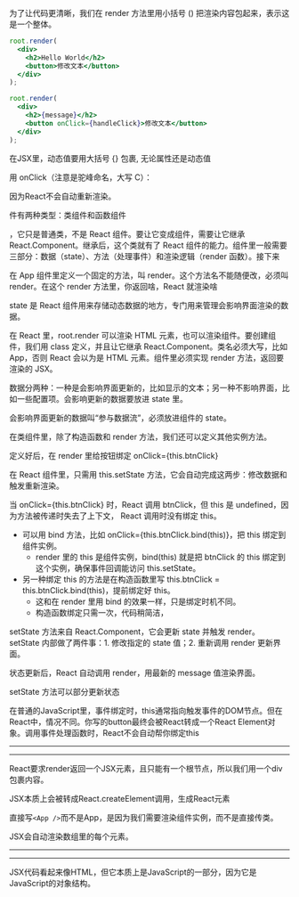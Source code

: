 为了让代码更清晰，我们在 render 方法里用小括号 () 把渲染内容包起来，表示这是一个整体。

```jsx
root.render(
  <div>
    <h2>Hello World</h2>
    <button>修改文本</button>
  </div>
);
```



```jsx
root.render(
  <div>
    <h2>{message}</h2>
    <button onClick={handleClick}>修改文本</button>
  </div>
);
```

在JSX里，动态值要用大括号 {} 包裹, 无论属性还是动态值

用 onClick（注意是驼峰命名，大写 C）：



因为React不会自动重新渲染。

件有两种类型：类组件和函数组件

，它只是普通类，不是 React 组件。要让它变成组件，需要让它继承 React.Component。继承后，这个类就有了 React 组件的能力。组件里一般需要三部分：数据（state）、方法（处理事件）和渲染逻辑（render 函数）。接下来

在 App 组件里定义一个固定的方法，叫 render。这个方法名不能随便改，必须叫 render。在这个 render 方法里，你返回啥，React 就渲染啥

state 是 React 组件用来存储动态数据的地方，专门用来管理会影响界面渲染的数据。



在 React 里，root.render 可以渲染 HTML 元素，也可以渲染组件。要创建组件，我们用 class 定义，并且让它继承 React.Component。类名必须大写，比如 App，否则 React 会以为是 HTML 元素。组件里必须实现 render 方法，返回要渲染的 JSX。

数据分两种：一种是会影响界面更新的，比如显示的文本；另一种不影响界面，比如一些配置项。会影响更新的数据要放进 state 里。

会影响界面更新的数据叫“参与数据流”，必须放进组件的 state。



在类组件里，除了构造函数和 render 方法，我们还可以定义其他实例方法。

定义好后，在 render 里给按钮绑定 onClick={this.btnClick}

在 React 组件里，只需用 this.setState 方法，它会自动完成这两步：修改数据和触发重新渲染。



当 onClick={this.btnClick} 时，React 调用 btnClick，但 this 是 undefined，因为方法被传递时失去了上下文， React 调用时没有绑定 this。

+ 可以用 bind 方法，比如 onClick={this.btnClick.bind(this)}，把 this 绑定到组件实例。
  + render 里的 this 是组件实例，bind(this) 就是把 btnClick 的 this 绑定到这个实例，确保事件回调能访问 this.setState。
+ 另一种绑定 this 的方法是在构造函数里写 this.btnClick = this.btnClick.bind(this)，提前绑定好 this。
  + 这和在 render 里用 bind 的效果一样，只是绑定时机不同。
  + 构造函数绑定只需一次，代码稍简洁，



setState 方法来自 React.Component，它会更新 state 并触发 render。setState 内部做了两件事：1. 修改指定的 state 值；2. 重新调用 render 更新界面。

状态更新后，React 自动调用 render，用最新的 message 值渲染界面。

setState 方法可以部分更新状态



在普通的JavaScript里，事件绑定时，this通常指向触发事件的DOM节点。但在React中，情况不同。你写的button最终会被React转成一个React Element对象。调用事件处理函数时，React不会自动帮你绑定this

---

---

React要求render返回一个JSX元素，且只能有一个根节点，所以我们用一个div包裹内容。

JSX本质上会被转成React.createElement调用，生成React元素

直接写`<App />`而不是App，是因为我们需要渲染组件实例，而不是直接传类。



JSX会自动渲染数组里的每个元素。

---

---



JSX代码看起来像HTML，但它本质上是JavaScript的一部分，因为它是JavaScript的对象结构。
